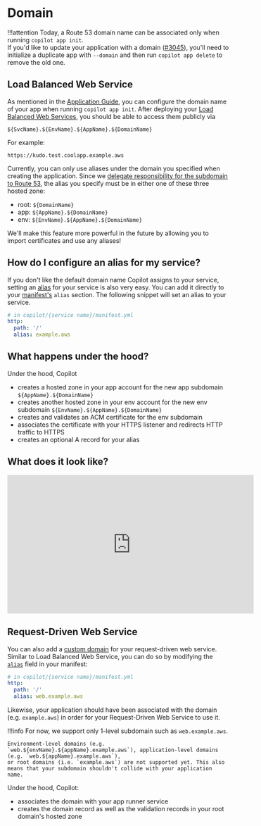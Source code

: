 # Domain

!!!attention
    Today, a Route 53 domain name can be associated only when running `copilot app init`.  
    If you'd like to update your application with a domain ([#3045](https://github.com/aws/copilot-cli/issues/3045)), 
    you'll need to initialize a duplicate app with `--domain` and then run `copilot app delete` to 
    remove the old one.

## Load Balanced Web Service
As mentioned in the [Application Guide](../concepts/applications.en.md#additional-app-configurations), you can configure the domain name of your app when running `copilot app init`. After deploying your [Load Balanced Web Services](../concepts/services.en.md#load-balanced-web-service), you should be able to access them publicly via

```
${SvcName}.${EnvName}.${AppName}.${DomainName}
```

For example:

```
https://kudo.test.coolapp.example.aws
```

Currently, you can only use aliases under the domain you specified when creating the application. Since we [delegate responsibility for the subdomain to Route 53](https://docs.aws.amazon.com/Route53/latest/DeveloperGuide/CreatingNewSubdomain.html#UpdateDNSParentDomain), the alias you specify must be in either one of these three hosted zone:

- root: `${DomainName}`
- app: `${AppName}.${DomainName}`
- env: `${EnvName}.${AppName}.${DomainName}`

We'll make this feature more powerful in the future by allowing you to import certificates and use any aliases!

## How do I configure an alias for my service?
If you don't like the default domain name Copilot assigns to your service, setting an [alias](https://docs.aws.amazon.com/Route53/latest/DeveloperGuide/resource-record-sets-choosing-alias-non-alias.html) for your service is also very easy. You can add it directly to your [manifest's](../manifest/overview.en.md) `alias` section. The following snippet will set an alias to your service.

``` yaml
# in copilot/{service name}/manifest.yml
http:
  path: '/'
  alias: example.aws
```

## What happens under the hood?
Under the hood, Copilot

* creates a hosted zone in your app account for the new app subdomain `${AppName}.${DomainName}`
* creates another hosted zone in your env account for the new env subdomain `${EnvName}.${AppName}.${DomainName}`
* creates and validates an ACM certificate for the env subdomain
* associates the certificate with your HTTPS listener and redirects HTTP traffic to HTTPS
* creates an optional A record for your alias

## What does it look like?

<iframe width="560" height="315" src="https://www.youtube.com/embed/Oyr-n59mVjI" title="YouTube video player" frameborder="0" allow="accelerometer; autoplay; clipboard-write; encrypted-media; gyroscope; picture-in-picture" allowfullscreen></iframe>

## Request-Driven Web Service
You can also add a [custom domain](https://docs.aws.amazon.com/apprunner/latest/dg/manage-custom-domains.html) for your request-driven web service. 
Similar to Load Balanced Web Service, you can do so by modifying the [`alias`](../manifest/rd-web-service.en.md#http-alias) field in your manifest:
```yaml
# in copilot/{service name}/manifest.yml
http:
  path: '/'
  alias: web.example.aws
```

Likewise, your application should have been associated with the domain (e.g. `example.aws`) in order for your Request-Driven Web Service to use it.

!!!info
    For now, we support only 1-level subdomain such as `web.example.aws`. 
    
    Environment-level domains (e.g. `web.${envName}.${appName}.example.aws`), application-level domains (e.g. `web.${appName}.example.aws`),
    or root domains (i.e. `example.aws`) are not supported yet. This also means that your subdomain shouldn't collide with your application name.

Under the hood, Copilot:

* associates the domain with your app runner service
* creates the domain record as well as the validation records in your root domain's hosted zone

